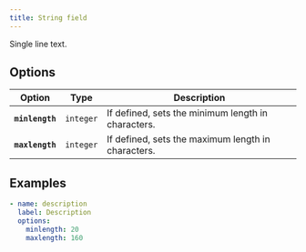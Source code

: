 ```yaml
---
title: String field
---
```


Single line text.

## Options

| Option | Type | Description |
| - | - | - |
| **`minlength`** | `integer` | If defined, sets the minimum length in characters.  |
| **`maxlength`** | `integer` | If defined, sets the maximum length in characters.  |

## Examples

```yaml
- name: description
  label: Description
  options:
    minlength: 20
    maxlength: 160
```
